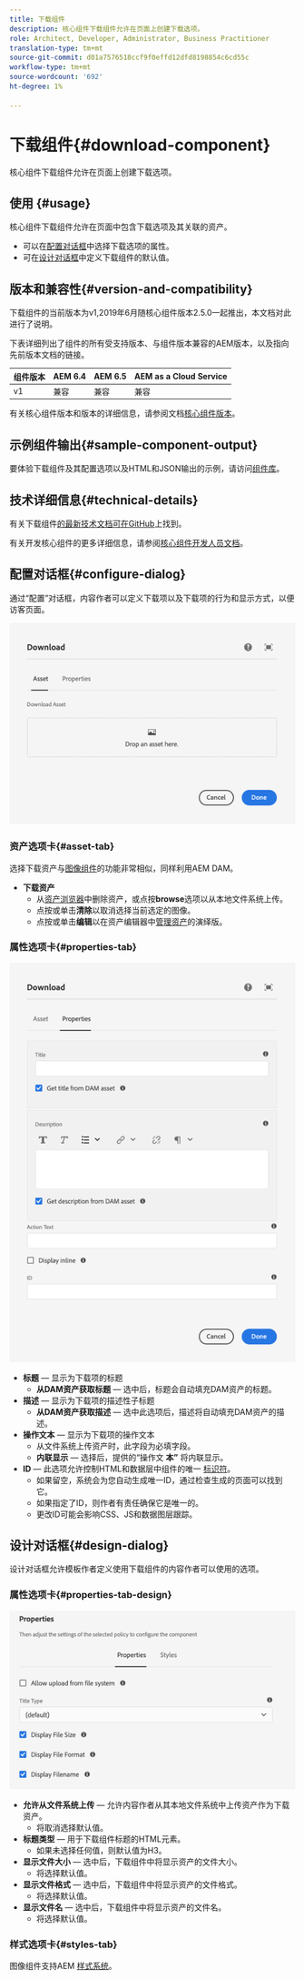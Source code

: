 ```yaml
---
title: 下载组件
description: 核心组件下载组件允许在页面上创建下载选项。
role: Architect, Developer, Administrator, Business Practitioner
translation-type: tm+mt
source-git-commit: d01a7576518ccf9f0effd12dfd8198854c6cd55c
workflow-type: tm+mt
source-wordcount: '692'
ht-degree: 1%

---
```



# 下载组件{#download-component}

核心组件下载组件允许在页面上创建下载选项。

## 使用 {#usage}

核心组件下载组件允许在页面中包含下载选项及其关联的资产。

* 可以在[配置对话框](#configure-dialog)中选择下载选项的属性。
* 可在[设计对话框](#design-dialog)中定义下载组件的默认值。

## 版本和兼容性{#version-and-compatibility}

下载组件的当前版本为v1,2019年6月随核心组件版本2.5.0一起推出，本文档对此进行了说明。

下表详细列出了组件的所有受支持版本、与组件版本兼容的AEM版本，以及指向先前版本文档的链接。

| 组件版本 | AEM 6.4 | AEM 6.5 | AEM as a Cloud Service |
|--- |--- |---|---|
| v1 | 兼容 | 兼容 | 兼容 |

有关核心组件版本和版本的详细信息，请参阅文档[核心组件版本](/help/versions.md)。

## 示例组件输出{#sample-component-output}

要体验下载组件及其配置选项以及HTML和JSON输出的示例，请访问[组件库](https://adobe.com/go/aem_cmp_library_download)。

## 技术详细信息{#technical-details}

有关下载组件[的最新技术文档可在GitHub](https://adobe.com/go/aem_cmp_tech_download_v1)上找到。

有关开发核心组件的更多详细信息，请参阅[核心组件开发人员文档](/help/developing/overview.md)。

## 配置对话框{#configure-dialog}

通过“配置”对话框，内容作者可以定义下载项以及下载项的行为和显示方式，以便访客页面。

![下载组件的编辑对话框的资产选项卡](/help/assets/download-edit-asset.png)

### 资产选项卡{#asset-tab}

选择下载资产与[图像组件](image.md)的功能非常相似，同样利用AEM DAM。

* **下载资产**
   * 从[资产浏览器](https://docs.adobe.com/content/help/en/experience-manager-cloud-service/sites/authoring/fundamentals/environment-tools.html)中删除资产，或点按&#x200B;**browse**&#x200B;选项以从本地文件系统上传。
   * 点按或单击&#x200B;**清除**&#x200B;以取消选择当前选定的图像。
   * 点按或单击&#x200B;**编辑**&#x200B;以在资产编辑器中[管理资产](https://docs.adobe.com/content/help/en/experience-manager-cloud-service/assets/manage/manage-digital-assets.html)的演绎版。

### 属性选项卡{#properties-tab}

![下载组件的编辑对话框的“属性”选项卡](/help/assets/download-edit-properties.png)

* **标题**  — 显示为下载项的标题
   * **从DAM资产获取标题**  — 选中后，标题会自动填充DAM资产的标题。
* **描述**  — 显示为下载项的描述性子标题
   * **从DAM资产获取描述**  — 选中此选项后，描述将自动填充DAM资产的描述。
* **操作文本**  — 显示为下载项的操作文本
   * 从文件系统上传资产时，此字段为必填字段。
   * **内联显示**  — 选择后，提供的“操作文 **本”** 将内联显示。
* **ID**  — 此选项允许控制HTML和数据层中组件的唯一 [标识符](/help/developing/data-layer/overview.md)。
   * 如果留空，系统会为您自动生成唯一ID，通过检查生成的页面可以找到它。
   * 如果指定了ID，则作者有责任确保它是唯一的。
   * 更改ID可能会影响CSS、JS和数据图层跟踪。

## 设计对话框{#design-dialog}

设计对话框允许模板作者定义使用下载组件的内容作者可以使用的选项。

### 属性选项卡{#properties-tab-design}

![下载组件的“设计”对话框](/help/assets/download-design.png)

* **允许从文件系统上传**  — 允许内容作者从其本地文件系统中上传资产作为下载资产。
   * 将取消选择默认值。
* **标题类型**  — 用于下载组件标题的HTML元素。
   * 如果未选择任何值，则默认值为H3。
* **显示文件大小**  — 选中后，下载组件中将显示资产的文件大小。
   * 将选择默认值。
* **显示文件格式**  — 选中后，下载组件中将显示资产的文件格式。
   * 将选择默认值。
* **显示文件名**  — 选中后，下载组件中将显示资产的文件名。
   * 将选择默认值。

### 样式选项卡{#styles-tab}

图像组件支持AEM [样式系统](/help/get-started/authoring.md#component-styling)。
